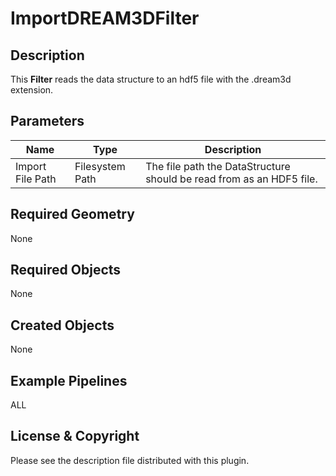 # ImportDREAM3DFilter

## Description

This **Filter** reads the data structure to an hdf5 file with the .dream3d extension.

## Parameters

| Name | Type | Description |
|------------|------| --------------------------------- |
| Import File Path | Filesystem Path | The file path the DataStructure should be read from as an HDF5 file. |

## Required Geometry #

None

## Required Objects

None

## Created Objects

None

## Example Pipelines

ALL

## License & Copyright

Please see the description file distributed with this plugin.
